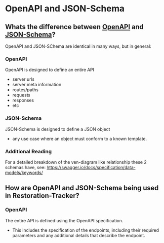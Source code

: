 # OpenAPI and JSON-Schema

## Whats the difference between [OpenAPI](https://swagger.io/specification/) and [JSON-Schema](https://json-schema.org/)?

OpenAPI and JSON-SChema are identical in many ways, but in general:

### OpenAPI

OpenAPI is designed to define an entire API

- server urls
- server meta information
- routes/paths
- requests
- responses
- etc

### JSON-Schema

JSON-Schema is designed to define a JSON object

- any use case where an object must conform to a known template.

### Additional Reading

For a detailed breakdown of the ven-diagram like relationship these 2 schemas have, see: https://swagger.io/docs/specification/data-models/keywords/

## How are OpenAPI and JSON-Schema being used in Restoration-Tracker?

### OpenAPI

The entire API is defined using the OpenAPI specification.

- This includes the specification of the endpoints, including their required parameters and any additional details that describe the endpoint.
